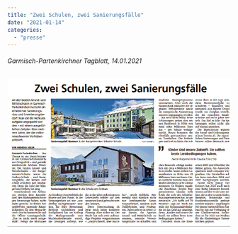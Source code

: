 ```yaml
---
title: "Zwei Schulen, zwei Sanierungsfälle"
date: "2021-01-14"
categories: 
  - "presse"
---
```


###### Garmisch-Partenkirchner Tagblatt, 14.01.2021

[![](images/Bildschirmfoto-2021-02-26-um-12.53.21.png)](http://localhost:8888/wp-content/uploads/2021/02/Garmisch-Partenkirchner-Tagblatt-14.01.202131.pdf)
